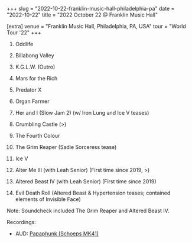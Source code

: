+++
slug = "2022-10-22-franklin-music-hall-philadelphia-pa"
date = "2022-10-22"
title = "2022 October 22 @ Franklin Music Hall"

[extra]
venue = "Franklin Music Hall, Philadelphia, PA, USA"
tour = "World Tour '22"
+++


 1. Oddlife

 2. Billabong Valley

 3. K.G.L.W.
    (Outro)

 4. Mars for the Rich

 5. Predator X

 6. Organ Farmer

 7. Her and I (Slow Jam 2)
    (w/ Iron Lung and Ice V teases)

 8. Crumbling Castle
    (>)

 9. The Fourth Colour

10. The Grim Reaper
    (Sadie Sorceress tease)

11. Ice V

12. Alter Me III
    (with Leah Senior) (First time since 2019, >)

13. Altered Beast IV
    (with Leah Senior) (First time since 2019)

14. Evil Death Roll
    (Altered Beast & Hypertension teases; contained elements of
    Invisible Face)


Note: Soundcheck included The Grim Reaper and Altered Beast IV.

Recordings:
* AUD: [Papaphunk (Schoeps MK41)](https://archive.org/details/kglw2022-10-22.ScheopsMK41.Flac24)
